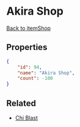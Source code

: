 # Akira Shop

<no description available>

[Back to itemShop](../item-shops.md)

## Properties

```json
{
    "id": 94,
    "name": "Akira Shop",
    "count": -100
}
```

## Related

- [Chi Blast](../items/2321-chi-blast.md)

